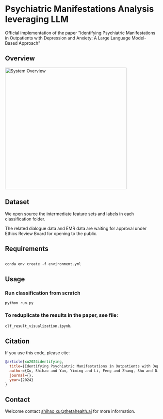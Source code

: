 # Psychiatric Manifestations Analysis leveraging LLM

Official implementation of the paper "Identifying Psychiatric Manifestations in Outpatients with Depression and Anxiety: A Large Language Model-Based Approach"

## Overview

<img src="doc/study_pipeline_20241127.png" alt="System Overview" width="400" height="auto">

## Dataset

We open source the intermediate feature sets and labels in each classification folder.

The related dialogue data and EMR data are waiting for approval under Ethics Review Board for opening to the public.

## Requirements

```

conda env create -f environment.yml
```

## Usage

### Run classification from scratch

```
python run.py
```

### To reduplicate the results in the paper, see file:

```clf_result_visualization.ipynb```.


## Citation

If you use this code, please cite:

```bibtex
@article{xu2024identifying,
  title={Identifying Psychiatric Manifestations in Outpatients with Depression and Anxiety: A Large Language Model-Based Approach},
  author={Xu, Shihao and Yan, Yiming and Li, Feng and Zhang, Shu and Ding, Yanli and Yang, Tao and Geng, Haiyang and Chen, Jianhua},
  journal={},
  year={2024}
}
```

## Contact

Welcome contact shihao.xu@thetahealth.ai for more information. 

